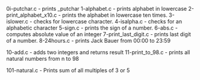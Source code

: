 0i-putchar.c - prints _putchar
1-alphabet.c - prints alphabet in lowercase
2-print_alphabet_x10.c - prints the alphabet in lowercase ten times.
3-islower.c - checks for lowercase character.
4-isalpha.c - checks for an alphabetic character
5-sign.c - prints the sign of a number.
6-abs.c - computes absolute value of an integer
7-print_last_digit.c - prints last digit of a number.
8-24hours.c - prints Jack Bauer from 00:00 to 23:59

10-add.c - adds two integers and returns result
11-print_to_98.c - prints all natural numbers from n to 98

101-natural.c - Prints sum of all multiples of 3 or 5
